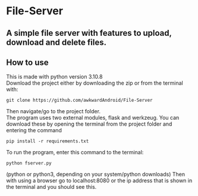 # File-Server
A simple file server with features to upload, download and delete files.
-----

## How to use
This is made with python version 3.10.8 <br>
Download the project either by downloading the zip or from the terminal with:
```
git clone https://github.com/awkwardAndroid/File-Server
```

Then navigate/go to the project folder. <br>
The program uses two external modules, flask and werkzeug. 
You can download these by opening the terminal from the project folder and entering the command
```
pip install -r requirements.txt
```

To run the program, enter this command to the terminal:
```
python fserver.py
```
(python or python3, depending on your system/python downloads)
Then with using a browser go to localhost:8080 or the ip address that is shown in the terminal and you should see this. <br>


